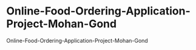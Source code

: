 # Online-Food-Ordering-Application-Project-Mohan-Gond
Online-Food-Ordering-Application-Project-Mohan-Gond
